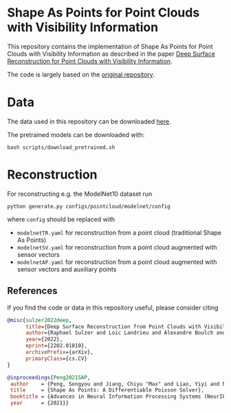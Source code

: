 # Shape As Points for Point Clouds with Visibility Information

This repository contains the implementation of 
Shape As Points for Point Clouds with Visibility Information as
described in the paper 
[Deep Surface Reconstruction for Point Clouds with Visibility Information](https://arxiv.org/abs/2202.01810).

The code is largely based on the [original repository](https://github.com/autonomousvision/shape_as_points).

# Data

The data used in this repository can be downloaded [here](https://github.com/raphaelsulzer/dsrv-data).

The pretrained models can be downloaded with:

`bash scripts/download_pretrained.sh`

# Reconstruction

For reconstructing e.g. the ModelNet10 dataset run

`python generate.py configs/pointcloud/modelnet/config`

where `config` should be replaced with
- `modelnetTR.yaml` for reconstruction from a point cloud (traditional Shape As Points)
- `modelnetSV.yaml` for reconstruction from a point cloud augmented with sensor vectors
- `modelnetAP.yaml` for reconstruction from a point cloud augmented with sensor vectors and auxiliary points





## References

If you find the code or data in this repository useful, 
please consider citing

```bibtex
@misc{sulzer2022deep,
      title={Deep Surface Reconstruction from Point Clouds with Visibility Information}, 
      author={Raphael Sulzer and Loic Landrieu and Alexandre Boulch and Renaud Marlet and Bruno Vallet},
      year={2022},
      eprint={2202.01810},
      archivePrefix={arXiv},
      primaryClass={cs.CV}
}
```
```bibtex
@inproceedings{Peng2021SAP,
 author    = {Peng, Songyou and Jiang, Chiyu "Max" and Liao, Yiyi and Niemeyer, Michael and Pollefeys, Marc and Geiger, Andreas},
 title     = {Shape As Points: A Differentiable Poisson Solver},
 booktitle = {Advances in Neural Information Processing Systems (NeurIPS)},
 year      = {2021}}
```